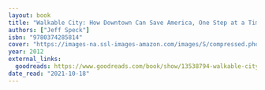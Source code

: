 ```yaml
---
layout: book
title: "Walkable City: How Downtown Can Save America, One Step at a Time"
authors: ["Jeff Speck"]
isbn: "9780374285814"
cover: "https://images-na.ssl-images-amazon.com/images/S/compressed.photo.goodreads.com/books/1348002521i/13538794.jpg"
year: 2012
external_links:
  goodreads: https://www.goodreads.com/book/show/13538794-walkable-city
date_read: "2021-10-18"
---
```

